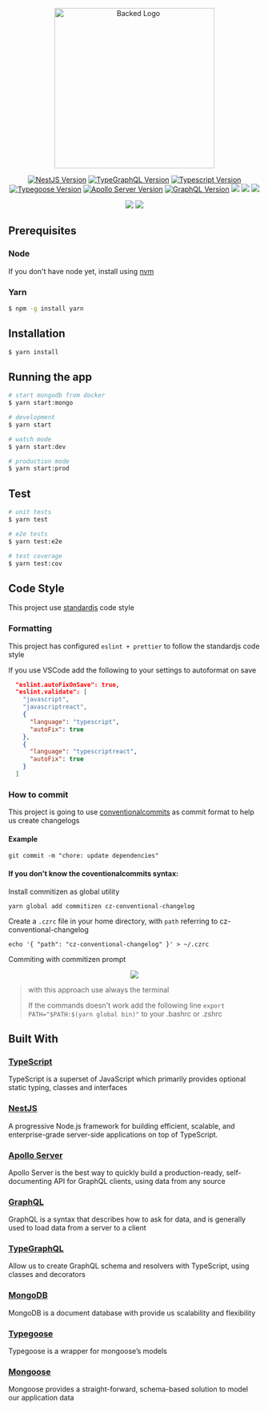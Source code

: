 <p align="center">
  <a href="https://github.com/PINF2019/backed" target="blank"><img src="https://upload.wikimedia.org/wikipedia/commons/7/7e/Node.js_logo_2015.svg" width="320" alt="Backed Logo" /></a>
</p>

<p align="center">
<a href="https://www.npmjs.com/~nestjscore" target="_blank"><img src="https://img.shields.io/npm/v/@nestjs/core.svg?label=nestjs&style=flat-square" alt="NestJS Version" /></a>
<a href="https://www.npmjs.com/type-graphql" target="_blank"><img src="https://img.shields.io/npm/v/type-graphql.svg?label=type-graphql&style=flat-square" alt="TypeGraphQL Version" /></a>
<a href="https://www.npmjs.com/typescript" target="_blank"><img src="https://img.shields.io/npm/v/typescript.svg?label=typescript&style=flat-square" alt="Typescript Version" /></a>
<a href="https://www.npmjs.com/@typegoose/typegoose" target="_blank"><img src="https://img.shields.io/npm/v/@typegoose/typegoose.svg?label=typegoose&style=flat-square" alt="Typegoose Version" /></a>
<a href="https://www.npmjs.com/apollo-server-express" target="_blank"><img src="https://img.shields.io/npm/v/apollo-server-express.svg?label=apollo-server-express&style=flat-square" alt="Apollo Server Version" /></a>
<a href="https://www.npmjs.com/graphql" target="_blank"><img src="https://img.shields.io/npm/v/graphql.svg?label=graphql&style=flat-square" alt="GraphQL Version" /></a>
<a href="https://microbadger.com/images/mongo:4.2.0" alt="MongoDB Version"><img src="https://img.shields.io/badge/mongodb-4.2.0-blue?style=flat-square"></a>
<a href="https://nodejs.org/" alt="Node Version"><img src="https://img.shields.io/badge/node-12.13.0-blue?style=flat-square"></a>
<a href="https://nodejs.org/" alt="Yarn Version"><img src="https://img.shields.io/github/v/release/yarnpkg/yarn?label=yarn&sort=semver&style=flat-square"></a>
</p>
<p align="center">
<a href="https://codecov.io/gh/votUCA/votUCAback"><img src="https://codecov.io/gh/votUCA/votUCAback/branch/develop/graph/badge.svg" /></a>
<a href="https://www.codacy.com/gh/votUCA/votUCAback?utm_source=github.com&amp;utm_medium=referral&amp;utm_content=votUCA/votUCAback&amp;utm_campaign=Badge_Grade"><img src="https://api.codacy.com/project/badge/Grade/f8c6f262cf4e45d3b0206958f4c81305"/></a>
</p>

## Prerequisites

### Node

If you don't have node yet, install using [nvm](https://github.com/nvm-sh/nvm#installation-and-update)

### Yarn

```bash
$ npm -g install yarn
```

## Installation

```bash
$ yarn install
```

## Running the app

```bash
# start mongodb from docker
$ yarn start:mongo

# development
$ yarn start

# watch mode
$ yarn start:dev

# production mode
$ yarn start:prod
```

## Test

```bash
# unit tests
$ yarn test

# e2e tests
$ yarn test:e2e

# test coverage
$ yarn test:cov
```

## Code Style

This project use [standardjs](https://standardjs.com/) code style

### Formatting

This project has configured `eslint + prettier` to follow the standardjs code style

If you use VSCode add the following to your settings to autoformat on save

```json
  "eslint.autoFixOnSave": true,
  "eslint.validate": [
    "javascript",
    "javascriptreact",
    {
      "language": "typescript",
      "autoFix": true
    },
    {
      "language": "typescriptreact",
      "autoFix": true
    }
  ]
```

### How to commit

This project is going to use [conventionalcommits](https://www.conventionalcommits.org/en/v1.0.0/) as commit format to help us create changelogs

#### Example

```
git commit -m "chore: update dependencies"
```

#### If you don't know the coventionalcommits syntax:

Install commitizen as global utility

```
yarn global add commitizen cz-conventional-changelog
```

Create a `.czrc` file in your home directory, with `path` referring to cz-conventional-changelog

```
echo '{ "path": "cz-conventional-changelog" }' > ~/.czrc
```

Commiting with commitizen prompt

<p align="center">
<img src="https://raw.githubusercontent.com/commitizen/cz-cli/master/meta/screenshots/add-commit.png">
<p>

> with this approach use always the terminal
>
> If the commands doesn't work add the following line `export PATH="$PATH:$(yarn global bin)"` to your .bashrc or .zshrc

## Built With

### [TypeScript](http://www.typescriptlang.org/)

TypeScript is a superset of JavaScript which primarily provides optional static typing, classes and interfaces

### [NestJS](https://nestjs.com/)

A progressive Node.js framework for building efficient, scalable, and enterprise-grade server-side applications on top of TypeScript.

### [Apollo Server](https://www.apollographql.com/docs/apollo-server/)

Apollo Server is the best way to quickly build a production-ready, self-documenting API for GraphQL clients, using data from any source

### [GraphQL](https://graphql.org/learn/)

GraphQL is a syntax that describes how to ask for data, and is generally used to load data from a server to a client

### [TypeGraphQL](https://typegraphql.ml/)

Allow us to create GraphQL schema and resolvers with TypeScript, using classes and decorators

### [MongoDB](https://www.mongodb.com/)

MongoDB is a document database with provide us scalability and flexibility

### [Typegoose](https://typegoose.github.io/typegoose/)

Typegoose is a wrapper for mongoose’s models

### [Mongoose](https://mongoosejs.com/)

Mongoose provides a straight-forward, schema-based solution to model our application data
